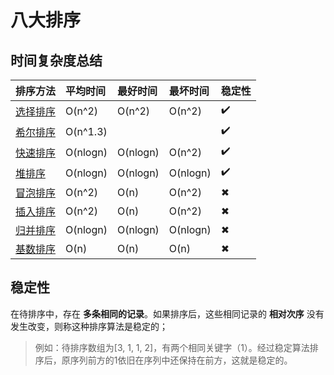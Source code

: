 # 八大排序

## 时间复杂度总结
|           排序方法          |     平均时间   |  最好时间  |  最坏时间 | 稳定性 |
| ---------------------------|:--------------|:---------|:---------|:------|
| [选择排序](./Selection.md)  |     O(n^2)    | O(n^2)   |  O(n^2)  |   ✔️   |
| [希尔排序](./Shell.md)      |    O(n^1.3)   |          |          |   ✔️   |
| [快速排序](./Quick.md)      |     O(nlogn)  | O(nlogn) |  O(n^2)  |   ✔️   |
| [堆排序](./Heap.md)         |    O(nlogn)   | O(nlogn) | O(nlogn) |   ✔️   |
| [冒泡排序](./Bubble.md)     |      O(n^2)   |   O(n)   |  O(n^2)  |   ✖   |
| [插入排序](./Insertion.md)  |      O(n^2)   |   O(n)   |  O(n^2)  |   ✖   |
| [归并排序](./Merge.md)      |    O(nlogn)   | O(nlogn) | O(nlogn) |   ✖   |
| [基数排序](./Radix.md)      |      O(n)     |   O(n)   |   O(n)   |   ✖   |

## 稳定性
在待排序中，存在 **多条相同的记录**。如果排序后，这些相同记录的 **相对次序** 没有发生改变，则称这种排序算法是稳定的；

> 例如：待排序数组为[3, 1, 1, 2]，有两个相同关键字（1）。经过稳定算法排序后，原序列前方的1依旧在序列中还保持在前方，这就是稳定的。
